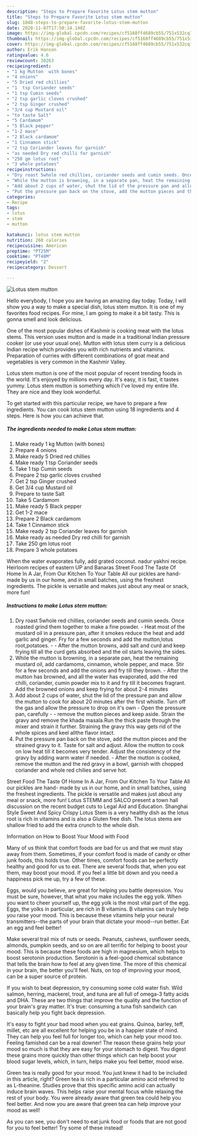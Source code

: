 ```yaml
---
description: "Steps to Prepare Favorite Lotus stem mutton"
title: "Steps to Prepare Favorite Lotus stem mutton"
slug: 1848-steps-to-prepare-favorite-lotus-stem-mutton
date: 2020-11-07T17:50:14.148Z
image: https://img-global.cpcdn.com/recipes/cf5168ff4689cb55/751x532cq70/lotus-stem-mutton-recipe-main-photo.jpg
thumbnail: https://img-global.cpcdn.com/recipes/cf5168ff4689cb55/751x532cq70/lotus-stem-mutton-recipe-main-photo.jpg
cover: https://img-global.cpcdn.com/recipes/cf5168ff4689cb55/751x532cq70/lotus-stem-mutton-recipe-main-photo.jpg
author: Erik Hanson
ratingvalue: 4.6
reviewcount: 30263
recipeingredient:
- "1 kg Mutton  with bones"
- "4 onions"
- "5 Dried red chillies"
- "1  tsp Coriander seeds"
- "1 tsp Cumin seeds"
- "2 tsp garlic cloves crushed"
- "2 tsp Ginger crushed"
- "3/4 cup Mustard oil"
- "to taste Salt"
- "5 Cardamom"
- "5 Black pepper"
- "1-2 mace"
- "2 Black cardamom"
- "1 Cinnamon stick"
- "2 tsp Coriander leaves for garnish"
- "as needed Dry red chilli for garnish"
- "250 gm lotus root"
- "3 whole potatoes"
recipeinstructions:
- "Dry roast 5whole red chillies, coriander seeds and cumin seeds. Once roasted grind them together to make a fine powder. Heat most of the mustard oil in a pressure pan, after it smokes reduce the heat and add garlic and ginger. Fry for a few seconds and add the mutton,lotus root,potatoes.  After the mutton browns, add salt and curd and keep frying till all the curd gets absorbed and the oil starts leaving the sides."
- "While the mutton is browning, in a separate pan, heat the remaining mustard oil, add cardamoms, cinnamon, whole pepper, and mace. Stir for a few seconds and add the onions and fry till they brown. After the mutton has browned, and all the water has evaporated, add the red chilli, coriander, cumin powder mix to it and fry till it becomes fragrant. Add the browned onions and keep frying for about 2-4 minutes"
- "Add about 2 cups of water, shut the lid of the pressure pan and allow the mutton to cook for about 20 minutes after the first whistle. Turn off the gas and allow the pressure to drop on it&#39;s own Open the pressure pan, carefully   remove the mutton pieces and keep aside. Strain the gravy and remove the khada masala.Run the thick paste through the mixer and strain it further. Straining the gravy this way gets rid of the whole spices and keel allthe flavor intact."
- "Put the pressure pan back on the stove, add the mutton pieces and the strained gravy to it. Taste for salt and adjust. Allow the mutton to cook on low heat till it becomes very tender. Adjust the consistency of the gravy by adding warm water if needed. After the mutton is cooked, remove the mutton and the red gravy in a bowl, garnish with chopped coriander and whole red chilies and serve hot."
categories:
- Recipe
tags:
- lotus
- stem
- mutton

katakunci: lotus stem mutton 
nutrition: 260 calories
recipecuisine: American
preptime: "PT25M"
cooktime: "PT48M"
recipeyield: "2"
recipecategory: Dessert

---
```



![Lotus stem mutton](https://img-global.cpcdn.com/recipes/cf5168ff4689cb55/751x532cq70/lotus-stem-mutton-recipe-main-photo.jpg)

Hello everybody, I hope you are having an amazing day today. Today, I will show you a way to make a special dish, lotus stem mutton. It is one of my favorites food recipes. For mine, I am going to make it a bit tasty. This is gonna smell and look delicious.

One of the most popular dishes of Kashmir is cooking meat with the lotus stems. This version uses mutton and is made in a traditional Indian pressure cooker (or use your usual one). Mutton with lotus stem curry is a delicious Indian recipe which provides you with rich nutrients and vitamins. Preparation of curries with different combinations of goat meat and vegetables is very common in the Kashmir Valley.

Lotus stem mutton is one of the most popular of recent trending foods in the world. It's enjoyed by millions every day. It's easy, it is fast, it tastes yummy. Lotus stem mutton is something which I've loved my entire life. They are nice and they look wonderful.


To get started with this particular recipe, we have to prepare a few ingredients. You can cook lotus stem mutton using 18 ingredients and 4 steps. Here is how you can achieve that.

<!--inarticleads1-->

##### The ingredients needed to make Lotus stem mutton:

1. Make ready 1 kg Mutton  (with bones)
1. Prepare 4 onions
1. Make ready 5 Dried red chillies
1. Make ready 1  tsp Coriander seeds
1. Take 1 tsp Cumin seeds
1. Prepare 2 tsp garlic cloves crushed
1. Get 2 tsp Ginger crushed
1. Get 3/4 cup Mustard oil
1. Prepare to taste Salt
1. Take 5 Cardamom
1. Make ready 5 Black pepper
1. Get 1-2 mace
1. Prepare 2 Black cardamom
1. Take 1 Cinnamon stick
1. Make ready 2 tsp Coriander leaves for garnish
1. Make ready as needed Dry red chilli for garnish
1. Take 250 gm lotus root
1. Prepare 3 whole potatoes


When the water evaporates fully, add grated coconut. nadur yakhni recipe. Heirloom recipes of eastern UP and Banaras Street Food The Taste Of Home In A Jar, From Our Kitchen To Your Table All our pickles are hand- made by us in our home, and in small batches, using the freshest ingredients. The pickle is versatile and makes just about any meal or snack, more fun! 

<!--inarticleads2-->

##### Instructions to make Lotus stem mutton:

1. Dry roast 5whole red chillies, coriander seeds and cumin seeds. Once roasted grind them together to make a fine powder. - Heat most of the mustard oil in a pressure pan, after it smokes reduce the heat and add garlic and ginger. Fry for a few seconds and add the mutton,lotus root,potatoes. -  - After the mutton browns, add salt and curd and keep frying till all the curd gets absorbed and the oil starts leaving the sides.
1. While the mutton is browning, in a separate pan, heat the remaining mustard oil, add cardamoms, cinnamon, whole pepper, and mace. Stir for a few seconds and add the onions and fry till they brown. - After the mutton has browned, and all the water has evaporated, add the red chilli, coriander, cumin powder mix to it and fry till it becomes fragrant. Add the browned onions and keep frying for about 2-4 minutes
1. Add about 2 cups of water, shut the lid of the pressure pan and allow the mutton to cook for about 20 minutes after the first whistle. Turn off the gas and allow the pressure to drop on it&#39;s own - Open the pressure pan, carefully  -  - remove the mutton pieces and keep aside. Strain the gravy and remove the khada masala.Run the thick paste through the mixer and strain it further. Straining the gravy this way gets rid of the whole spices and keel allthe flavor intact.
1. Put the pressure pan back on the stove, add the mutton pieces and the strained gravy to it. Taste for salt and adjust. Allow the mutton to cook on low heat till it becomes very tender. Adjust the consistency of the gravy by adding warm water if needed. - After the mutton is cooked, remove the mutton and the red gravy in a bowl, garnish with chopped coriander and whole red chilies and serve hot.


Street Food The Taste Of Home In A Jar, From Our Kitchen To Your Table All our pickles are hand- made by us in our home, and in small batches, using the freshest ingredients. The pickle is versatile and makes just about any meal or snack, more fun! Lotus STEMM and SALCO present a town hall discussion on the recent budget cuts to Legal Aid and Education. Shanghai Style Sweet And Spicy Crispy Lotus Stem is a very healthy dish as the lotus root is rich in vitamins and is also a Gluten free dish. The lotus stems are shallow fried to add the extra crunch to the whole dish. 

Information on How to Boost Your Mood with Food


Many of us think that comfort foods are bad for us and that we must stay away from them. Sometimes, if your comfort food is made of candy or other junk foods, this holds true. Other times, comfort foods can be perfectly healthy and good for us to eat. There are several foods that, when you eat them, may boost your mood. If you feel a little bit down and you need a happiness pick me up, try a few of these.

Eggs, would you believe, are great for helping you battle depression. You must be sure, however, that what you make includes the egg yolk. When you want to cheer yourself up, the egg yolk is the most vital part of the egg. Eggs, the yolks in particular, are rich in B vitamins. B vitamins can truly help you raise your mood. This is because these vitamins help your neural transmitters--the parts of your brain that dictate your mood--run better. Eat an egg and feel better!

Make several trail mix of nuts or seeds. Peanuts, cashews, sunflower seeds, almonds, pumpkin seeds, and so on are all terrific for helping to boost your mood. This is because these foods are high in magnesium, which helps to boost serotonin production. Serotonin is a feel-good chemical substance that tells the brain how to feel at any given time. The more of this chemical in your brain, the better you'll feel. Nuts, on top of improving your mood, can be a super source of protein.

If you wish to beat depression, try consuming some cold water fish. Wild salmon, herring, mackerel, trout, and tuna are all full of omega-3 fatty acids and DHA. These are two things that improve the quality and the function of your brain's gray matter. It's true: consuming a tuna fish sandwich can basically help you fight back depression. 

It's easy to fight your bad mood when you eat grains. Quinoa, barley, teff, millet, etc are all excellent for helping you be in a happier state of mind. They can help you feel full for longer too, which can help your mood too. Feeling famished can be a real downer! The reason these grains help your mood so much is that they are easy for your stomach to digest. You digest these grains more quickly than other things which can help boost your blood sugar levels, which, in turn, helps make you feel better, mood wise.

Green tea is really good for your mood. You just knew it had to be included in this article, right? Green tea is rich in a particular amino acid referred to as L-theanine. Studies prove that this specific amino acid can actually induce brain waves. This helps raise your mental focus while relaxing the rest of your body. You were already aware that green tea could help you feel better. And now you are aware that green tea can help improve your mood as well!

As you can see, you don't need to eat junk food or foods that are not good for you to feel better! Try some of these instead!

